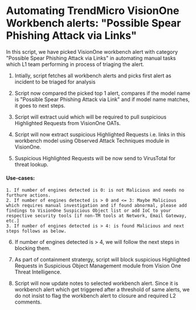 # Automating TrendMicro VisionOne Workbench alerts: "Possible Spear Phishing Attack via Links"

In this script, we have picked VisionOne workbench alert with category "Possible Spear Phishing Attack via Links" in automating manual tasks which L1 team performing in process of triaging the alert. 

1. Intially, script fetches all workbench alerts and picks first alert as incident to be triaged for analysis

2. Script now compared the picked top 1 alert, compares if the model name is "Possible Spear Phishing Attack via Link" and if model name matches, it goes to next steps.

3. Script will extract uuid which will be required to pull suspicious Highlighted Requests from VisionOne OATs.

4. Script will now extract suspicious Highlighted Requests i.e. links in this workbench model using Observed Attack Techniques module in VisionOne.

5. Suspicious Highlighted Requests will be now send to VirusTotal for threat lookup.
#### Use-cases:
	1. If number of engines detected is 0: is not Malicious and needs no furthure actions.
	2. If number of engines detected is > 0 and <= 3: Maybe Malicious which requires manual investigation and if found abnormal, please add findings to VisionOne Suspicious Object list or add IoC to your respective security tools [if non-TM tools at Network, Email Gateway, etc.]
	3. If number of engines detected is > 4: is found Malicious and next steps follows as below.

6. If number of engines detected is > 4, we will follow the next steps in blocking them.

7. As part of containment stratergy, script will block suspicious Highlighted Requests in Suspicious Object Management module from Vision One Threat Intelligence.

8. Script will now update notes to selected workbench alert. Since it is workbench alert which get triggered after a threshold of same alerts, we do not insist to flag the workbench alert to closure and required L2 comments.
